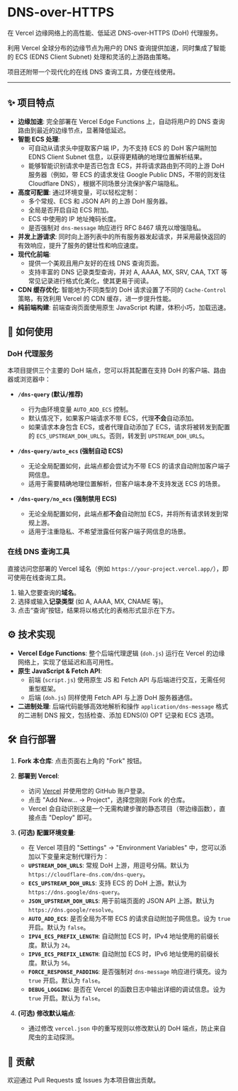 # DNS-over-HTTPS

在 Vercel 边缘网络上的高性能、低延迟 DNS-over-HTTPS (DoH) 代理服务。

利用 Vercel 全球分布的边缘节点为用户的 DNS 查询提供加速，同时集成了智能的 ECS (EDNS Client Subnet) 处理和灵活的上游路由策略。

项目还附带一个现代化的在线 DNS 查询工具，方便在线使用。

---

## ✨ 项目特点

-   **边缘加速**: 完全部署在 Vercel Edge Functions 上，自动将用户的 DNS 查询路由到最近的边缘节点，显著降低延迟。
-   **智能 ECS 处理**:
    -   可自动从请求头中提取客户端 IP，为不支持 ECS 的 DoH 客户端附加 EDNS Client Subnet 信息，以获得更精确的地理位置解析结果。
    -   能够智能识别请求中是否已包含 ECS，并将请求路由到不同的上游 DoH 服务器（例如，带 ECS 的请求发往 Google Public DNS，不带的则发往 Cloudflare DNS），根据不同场景分流保护客户端隐私。
-   **高度可配置**: 通过环境变量，可以轻松定制：
    -   多个常规、ECS 和 JSON API 的上游 DoH 服务器。
    -   全局是否开启自动 ECS 附加。
    -   ECS 中使用的 IP 地址掩码长度。
    -   是否强制对 `dns-message` 响应进行 RFC 8467 填充以增强隐私。
-   **并发上游请求**: 同时向上游列表中的所有服务器发起请求，并采用最快返回的有效响应，提升了服务的健壮性和响应速度。
-   **现代化前端**:
    -   提供一个美观且用户友好的在线 DNS 查询页面。
    -   支持丰富的 DNS 记录类型查询，并对 A, AAAA, MX, SRV, CAA, TXT 等常见记录进行格式化美化，使其更易于阅读。
-   **CDN 缓存优化**: 智能地为不同类型的 DoH 请求设置了不同的 `Cache-Control` 策略，有效利用 Vercel 的 CDN 缓存，进一步提升性能。
-   **纯前端构建**: 前端查询页面使用原生 JavaScript 构建，体积小巧，加载迅速。

## 🚀 如何使用

### DoH 代理服务

本项目提供三个主要的 DoH 端点，您可以将其配置在支持 DoH 的客户端、路由器或浏览器中：

-   **`/dns-query` (默认/推荐)**
    -   行为由环境变量 `AUTO_ADD_ECS` 控制。
    -   默认情况下，如果客户端请求不带 ECS，代理**不会**自动添加。
    -   如果请求本身包含 ECS，或者代理自动添加了 ECS，请求将被转发到配置的 `ECS_UPSTREAM_DOH_URLS`。否则，转发到 `UPSTREAM_DOH_URLS`。

-   **`/dns-query/auto_ecs` (强制自动 ECS)**
    -   无论全局配置如何，此端点都会尝试为不带 ECS 的请求自动附加客户端子网信息。
    -   适用于需要精确地理位置解析，但客户端本身不支持发送 ECS 的场景。

-   **`/dns-query/no_ecs` (强制禁用 ECS)**
    -   无论全局配置如何，此端点都**不会**自动附加 ECS，并将所有请求转发到常规上游。
    -   适用于注重隐私、不希望泄露任何客户端子网信息的场景。

### 在线 DNS 查询工具

直接访问您部署的 Vercel 域名（例如 `https://your-project.vercel.app/`），即可使用在线查询工具。

1.  输入您要查询的**域名**。
2.  选择或输入**记录类型** (如 A, AAAA, MX, CNAME 等)。
3.  点击“查询”按钮，结果将以格式化的表格形式显示在下方。

## ⚙️ 技术实现

-   **Vercel Edge Functions**: 整个后端代理逻辑 (`doh.js`) 运行在 Vercel 的边缘网络上，实现了低延迟和高可用性。
-   **原生 JavaScript & Fetch API**:
    -   前端 (`script.js`) 使用原生 JS 和 Fetch API 与后端进行交互，无需任何重型框架。
    -   后端 (`doh.js`) 同样使用 Fetch API 与上游 DoH 服务器通信。
-   **二进制处理**: 后端代码能够高效地解析和操作 `application/dns-message` 格式的二进制 DNS 报文，包括检查、添加 EDNS(0) OPT 记录和 ECS 选项。

## 🛠️ 自行部署

1.  **Fork 本仓库**: 点击页面右上角的 "Fork" 按钮。

2.  **部署到 Vercel**:
    -   访问 [Vercel](https://vercel.com/) 并使用您的 GitHub 账户登录。
    -   点击 "Add New... -> Project"，选择您刚刚 Fork 的仓库。
    -   Vercel 会自动识别这是一个无需构建步骤的静态项目（带边缘函数），直接点击 "Deploy" 即可。

3.  **(可选) 配置环境变量**:
    -   在 Vercel 项目的 "Settings" -> "Environment Variables" 中，您可以添加以下变量来定制代理行为：
    -   **`UPSTREAM_DOH_URLS`**: 常规 DoH 上游，用逗号分隔。默认为 `https://cloudflare-dns.com/dns-query`。
    -   **`ECS_UPSTREAM_DOH_URLS`**: 支持 ECS 的 DoH 上游。默认为 `https://dns.google/dns-query`。
    -   **`JSON_UPSTREAM_DOH_URLS`**: 用于前端页面的 JSON API 上游。默认为 `https://dns.google/resolve`。
    -   **`AUTO_ADD_ECS`**: 是否全局为不带 ECS 的请求自动附加子网信息。设为 `true` 开启。默认为 `false`。
    -   **`IPV4_ECS_PREFIX_LENGTH`**: 自动附加 ECS 时，IPv4 地址使用的前缀长度。默认为 `24`。
    -   **`IPV6_ECS_PREFIX_LENGTH`**: 自动附加 ECS 时，IPv6 地址使用的前缀长度。默认为 `56`。
    -   **`FORCE_RESPONSE_PADDING`**: 是否强制对 `dns-message` 响应进行填充。设为 `true` 开启。默认为 `false`。
    -   **`DEBUG_LOGGING`**: 是否在 Vercel 的函数日志中输出详细的调试信息。设为 `true` 开启。默认为 `false`。

4.  **(可选) 修改默认端点**:
    -   通过修改 `vercel.json` 中的重写规则以修改默认的 DoH 端点，防止来自爬虫的主动探测。

## 🤝 贡献

欢迎通过 Pull Requests 或 Issues 为本项目做出贡献。
